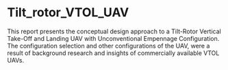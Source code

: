 # Tilt_rotor_VTOL_UAV
This report presents the conceptual design approach to a Tilt-Rotor Vertical Take-Off and Landing UAV with Unconventional Empennage Configuration. The configuration selection and other configurations of the UAV, were a result of background research and insights of commercially available VTOL UAVs.

